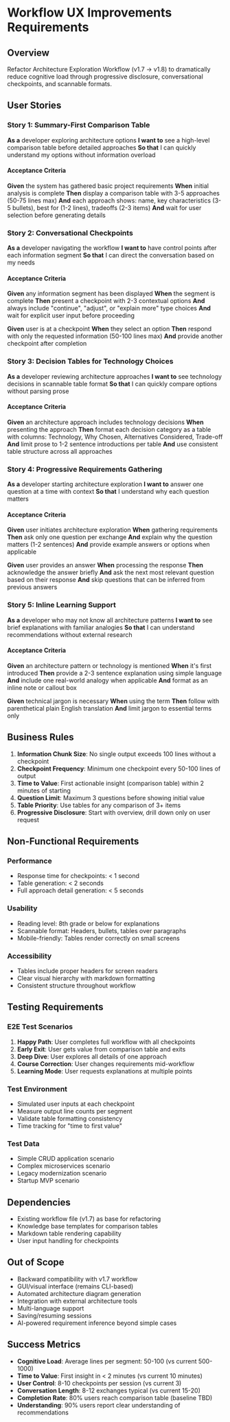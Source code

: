 # Workflow UX Improvements Requirements

## Overview
Refactor Architecture Exploration Workflow (v1.7 → v1.8) to dramatically reduce cognitive load through progressive disclosure, conversational checkpoints, and scannable formats.

## User Stories

### Story 1: Summary-First Comparison Table
**As a** developer exploring architecture options
**I want to** see a high-level comparison table before detailed approaches
**So that** I can quickly understand my options without information overload

#### Acceptance Criteria
**Given** the system has gathered basic project requirements
**When** initial analysis is complete
**Then** display a comparison table with 3-5 approaches (50-75 lines max)
**And** each approach shows: name, key characteristics (3-5 bullets), best for (1-2 lines), tradeoffs (2-3 items)
**And** wait for user selection before generating details

### Story 2: Conversational Checkpoints
**As a** developer navigating the workflow
**I want to** have control points after each information segment
**So that** I can direct the conversation based on my needs

#### Acceptance Criteria
**Given** any information segment has been displayed
**When** the segment is complete
**Then** present a checkpoint with 2-3 contextual options
**And** always include "continue", "adjust", or "explain more" type choices
**And** wait for explicit user input before proceeding

**Given** user is at a checkpoint
**When** they select an option
**Then** respond with only the requested information (50-100 lines max)
**And** provide another checkpoint after completion

### Story 3: Decision Tables for Technology Choices
**As a** developer reviewing architecture approaches
**I want to** see technology decisions in scannable table format
**So that** I can quickly compare options without parsing prose

#### Acceptance Criteria
**Given** an architecture approach includes technology decisions
**When** presenting the approach
**Then** format each decision category as a table with columns: Technology, Why Chosen, Alternatives Considered, Trade-off
**And** limit prose to 1-2 sentence introductions per table
**And** use consistent table structure across all approaches

### Story 4: Progressive Requirements Gathering
**As a** developer starting architecture exploration
**I want to** answer one question at a time with context
**So that** I understand why each question matters

#### Acceptance Criteria
**Given** user initiates architecture exploration
**When** gathering requirements
**Then** ask only one question per exchange
**And** explain why the question matters (1-2 sentences)
**And** provide example answers or options when applicable

**Given** user provides an answer
**When** processing the response
**Then** acknowledge the answer briefly
**And** ask the next most relevant question based on their response
**And** skip questions that can be inferred from previous answers

### Story 5: Inline Learning Support
**As a** developer who may not know all architecture patterns
**I want to** see brief explanations with familiar analogies
**So that** I can understand recommendations without external research

#### Acceptance Criteria
**Given** an architecture pattern or technology is mentioned
**When** it's first introduced
**Then** provide a 2-3 sentence explanation using simple language
**And** include one real-world analogy when applicable
**And** format as an inline note or callout box

**Given** technical jargon is necessary
**When** using the term
**Then** follow with parenthetical plain English translation
**And** limit jargon to essential terms only

## Business Rules

1. **Information Chunk Size**: No single output exceeds 100 lines without a checkpoint
2. **Checkpoint Frequency**: Minimum one checkpoint every 50-100 lines of output
3. **Time to Value**: First actionable insight (comparison table) within 2 minutes of starting
4. **Question Limit**: Maximum 3 questions before showing initial value
5. **Table Priority**: Use tables for any comparison of 3+ items
6. **Progressive Disclosure**: Start with overview, drill down only on user request

## Non-Functional Requirements

### Performance
- Response time for checkpoints: < 1 second
- Table generation: < 2 seconds
- Full approach detail generation: < 5 seconds

### Usability
- Reading level: 8th grade or below for explanations
- Scannable format: Headers, bullets, tables over paragraphs
- Mobile-friendly: Tables render correctly on small screens

### Accessibility
- Tables include proper headers for screen readers
- Clear visual hierarchy with markdown formatting
- Consistent structure throughout workflow

## Testing Requirements

### E2E Test Scenarios
1. **Happy Path**: User completes full workflow with all checkpoints
2. **Early Exit**: User gets value from comparison table and exits
3. **Deep Dive**: User explores all details of one approach
4. **Course Correction**: User changes requirements mid-workflow
5. **Learning Mode**: User requests explanations at multiple points

### Test Environment
- Simulated user inputs at each checkpoint
- Measure output line counts per segment
- Validate table formatting consistency
- Time tracking for "time to first value"

### Test Data
- Simple CRUD application scenario
- Complex microservices scenario
- Legacy modernization scenario
- Startup MVP scenario

## Dependencies
- Existing workflow file (v1.7) as base for refactoring
- Knowledge base templates for comparison tables
- Markdown table rendering capability
- User input handling for checkpoints

## Out of Scope
- Backward compatibility with v1.7 workflow
- GUI/visual interface (remains CLI-based)
- Automated architecture diagram generation
- Integration with external architecture tools
- Multi-language support
- Saving/resuming sessions
- AI-powered requirement inference beyond simple cases

## Success Metrics
- **Cognitive Load**: Average lines per segment: 50-100 (vs current 500-1000)
- **Time to Value**: First insight in < 2 minutes (vs current 10 minutes)
- **User Control**: 8-10 checkpoints per session (vs current 3)
- **Conversation Length**: 8-12 exchanges typical (vs current 15-20)
- **Completion Rate**: 80% users reach comparison table (baseline TBD)
- **Understanding**: 90% users report clear understanding of recommendations